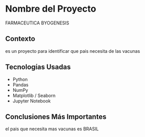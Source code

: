 # Nombre del Proyecto
  FARMACEUTICA BYOGENESIS
## Contexto
es un proyecto para identificar que pais necesita de las vacunas 

## Tecnologías Usadas
- Python
- Pandas
- NumPy
- Matplotlib / Seaborn
- Jupyter Notebook

## Conclusiones Más Importantes
el pais que necesita mas vacunas es BRASIL
